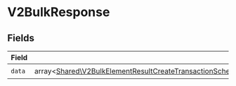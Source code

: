 # V2BulkResponse


## Fields

| Field                                                                                                                                                                                                                                                            | Type                                                                                                                                                                                                                                                             | Required                                                                                                                                                                                                                                                         | Description                                                                                                                                                                                                                                                      |
| ---------------------------------------------------------------------------------------------------------------------------------------------------------------------------------------------------------------------------------------------------------------- | ---------------------------------------------------------------------------------------------------------------------------------------------------------------------------------------------------------------------------------------------------------------- | ---------------------------------------------------------------------------------------------------------------------------------------------------------------------------------------------------------------------------------------------------------------- | ---------------------------------------------------------------------------------------------------------------------------------------------------------------------------------------------------------------------------------------------------------------- |
| `data`                                                                                                                                                                                                                                                           | array<[Shared\V2BulkElementResultCreateTransactionSchemas\|Shared\Schemas\|Shared\V2BulkElementResultRevertTransactionSchemas\|Shared\V2BulkElementResultDeleteMetadataSchemas\|Shared\V2BulkElementResultErrorSchemas](../../Models/Shared/V2BulkElementResult.md)> | :heavy_check_mark:                                                                                                                                                                                                                                               | N/A                                                                                                                                                                                                                                                              |